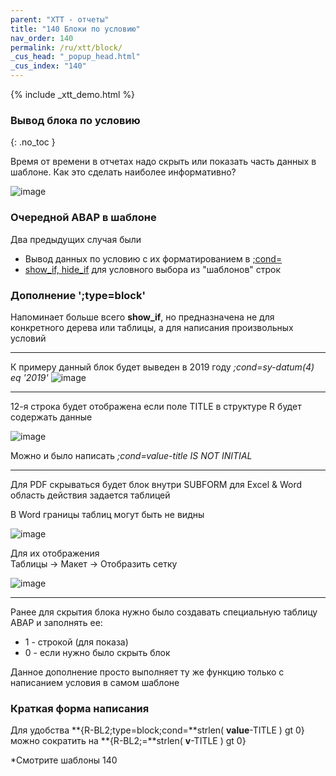 ```yaml
---
parent: "XTT - отчеты"
title: "140 Блоки по условию"
nav_order: 140
permalink: /ru/xtt/block/
_cus_head: "_popup_head.html"
_cus_index: "140"
---
```


{% include _xtt_demo.html %}

### Вывод блока по условию
{: .no_toc }

Время от времени в отчетах надо скрыть или показать часть данных в шаблоне.
Как это сделать наиболее информативно?

![image](https://user-images.githubusercontent.com/36256417/103118647-153a9200-469a-11eb-9a26-35cce364830d.png)


### Очередной ABAP в шаблоне
Два предыдущих случая были
* Вывод данных по условию с их форматированием в [;cond=](../cond/)
* [show_if, hide_if](../tree-output-level-by-condition/) для условного выбора из "шаблонов" строк

### Дополнение ';type=block'
Напоминает больше всего **show_if**, но предназначена не для конкретного дерева или таблицы, а для написания произвольных условий

***

К примеру данный блок будет выведен в 2019 году *;cond=sy-datum(4) eq '2019'*
![image](https://user-images.githubusercontent.com/36256417/103118035-6432f800-4697-11eb-9e68-ce6b97282058.png)

***

12-я строка будет отображена если поле TITLE в структуре R будет содержать данные

![image](https://user-images.githubusercontent.com/36256417/103118421-fa1b5280-4698-11eb-8070-cd42e825d340.png)

Можно и было написать *;cond=value-title IS NOT INITIAL*

***

Для PDF скрываться будет блок внутри SUBFORM для Excel & Word область действия задается таблицей

В Word границы таблиц могут быть не видны

![image](https://user-images.githubusercontent.com/36256417/103119075-f937f000-469b-11eb-9bd6-8a525f040690.png)

Для их отображения\
Таблицы -> Макет -> Отобразить сетку

![image](https://user-images.githubusercontent.com/36256417/103119044-cee63280-469b-11eb-8852-68a6a02b88fe.png)

***

Ранее для скрытия блока нужно было создавать специальную таблицу ABAP и заполнять ее:
* 1 - строкой (для показа)
* 0 - если нужно было скрыть блок

Данное дополнение просто выполняет ту же функцию только с написанием условия в самом шаблоне

### Краткая форма написания
Для удобства **{R-BL2;type=block;cond=**strlen( **value**-TITLE ) gt 0} можно сократить на **{R-BL2;=**strlen( **v**-TITLE ) gt 0}  

 *Смотрите шаблоны 140
